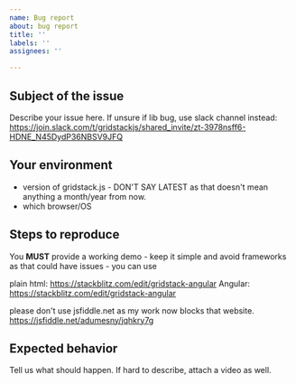 ```yaml
---
name: Bug report
about: bug report
title: ''
labels: ''
assignees: ''

---
```


## Subject of the issue
Describe your issue here.
If unsure if lib bug, use slack channel instead: https://join.slack.com/t/gridstackjs/shared_invite/zt-3978nsff6-HDNE_N45DydP36NBSV9JFQ

## Your environment
* version of gridstack.js - DON'T SAY LATEST as that doesn't mean anything a month/year from now.
* which browser/OS

## Steps to reproduce
You **MUST** provide a working demo - keep it simple and avoid frameworks as that could have issues - you can use 

plain html: https://stackblitz.com/edit/gridstack-angular
Angular: https://stackblitz.com/edit/gridstack-angular

please don't use jsfiddle.net as my work now blocks that website.
https://jsfiddle.net/adumesny/jqhkry7g

## Expected behavior
Tell us what should happen. If hard to describe, attach a video as well.
